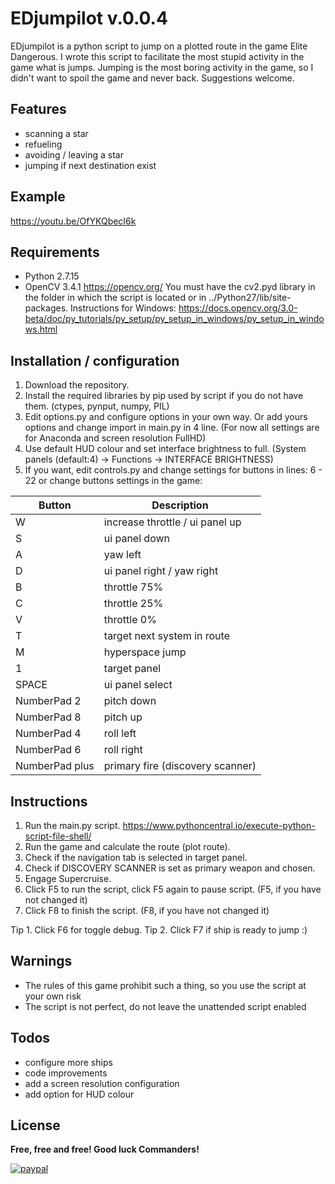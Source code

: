 # EDjumpilot v.0.0.4

EDjumpilot is a python script to jump on a plotted route in the game Elite Dangerous. I wrote this script to facilitate the most stupid activity in the game what is jumps. Jumping is the most boring activity in the game, so I didn't want to spoil the game and never back. Suggestions welcome.

Features
----
 - scanning a star
 - refueling
 - avoiding / leaving a star
 - jumping if next destination exist

Example
----
<https://youtu.be/OfYKQbecI6k>

Requirements
----
 - Python 2.7.15
 - OpenCV 3.4.1 <https://opencv.org/>
   You must have the cv2.pyd library in the folder in which the script is located or in ../Python27/lib/site-packages.
   Instructions for Windows: <https://docs.opencv.org/3.0-beta/doc/py_tutorials/py_setup/py_setup_in_windows/py_setup_in_windows.html>

Installation / configuration
----
 1. Download the repository.
 2. Install the required libraries by pip used by script if you do not have them. (ctypes, pynput, numpy, PIL)
 3. Edit options.py and configure options in your own way. Or add yours options and change import in main.py in 4 line.
    (For now all settings are for Anaconda and screen resolution FullHD)
 4. Use default HUD colour and set interface brightness to full. (System panels (default:4) -> Functions -> INTERFACE BRIGHTNESS)
 5. If you want, edit controls.py and change settings for buttons in lines: 6 - 22 or change buttons settings in the game:

| Button | Description |
| ------ | ------ |
| W | increase throttle / ui panel up |
| S | ui panel down |
| A | yaw left |
| D | ui panel right / yaw right |
| B | throttle 75% |
| C | throttle 25% |
| V | throttle 0% |
| T | target next system in route |
| M | hyperspace jump |
| 1 | target panel |
| SPACE | ui panel select |
| NumberPad 2 | pitch down |
| NumberPad 8 | pitch up |
| NumberPad 4 | roll left |
| NumberPad 6 | roll right |
| NumberPad plus | primary fire (discovery scanner) |

Instructions
----
 1. Run the main.py script. <https://www.pythoncentral.io/execute-python-script-file-shell/>
 2. Run the game and calculate the route (plot route). 
 3. Check if the navigation tab is selected in target panel.
 4. Check if DISCOVERY SCANNER is set as primary weapon and chosen.
 5. Engage Supercruise.
 6. Click F5 to run the script, click F5 again to pause script. (F5, if you have not changed it)
 7. Click F8 to finish the script. (F8, if you have not changed it)

Tip 1. Click F6 for toggle debug.
Tip 2. Click F7 if ship is ready to jump :)

Warnings
----
 - The rules of this game prohibit such a thing, so you use the script at your own risk
 - The script is not perfect, do not leave the unattended script enabled

Todos
----
 - configure more ships
 - code improvements
 - add a screen resolution configuration
 - add option for HUD colour

License
----
**Free, free and free! Good luck Commanders!**

[![paypal](https://www.paypalobjects.com/en_GB/i/btn/btn_donate_SM.gif)](https://www.paypal.com/cgi-bin/webscr?cmd=_s-xclick&hosted_button_id=MA6HTH23PKJBG)
